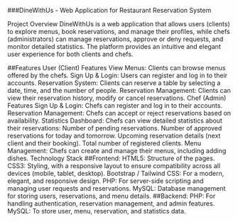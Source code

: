 ###DineWithUs - Web Application for Restaurant Reservation System

Project Overview
DineWithUs is a web application that allows users (clients) to explore menus, book reservations, and manage their profiles, while chefs (administrators) can manage reservations, approve or deny requests, and monitor detailed statistics. The platform provides an intuitive and elegant user experience for both clients and chefs.

##Features
User (Client) Features
View Menus: Clients can browse menus offered by the chefs.
Sign Up & Login: Users can register and log in to their accounts.
Reservation System: Clients can reserve a table by selecting a date, time, and the number of people.
Reservation Management: Clients can view their reservation history, modify or cancel reservations.
Chef (Admin) Features
Sign Up & Login: Chefs can register and log in to their accounts.
Reservation Management: Chefs can accept or reject reservations based on availability.
Statistics Dashboard: Chefs can view detailed statistics about their reservations:
Number of pending reservations.
Number of approved reservations for today and tomorrow.
Upcoming reservation details (next client and their booking).
Total number of registered clients.
Menu Management: Chefs can create and manage their menus, including adding dishes.
Technology Stack
##Frontend:
HTML5: Structure of the pages.
CSS3: Styling, with a responsive layout to ensure compatibility across all devices (mobile, tablet, desktop).
Bootstrap / Tailwind CSS: For a modern, elegant, and responsive design.
PHP: For server-side scripting and managing user requests and reservations.
MySQL: Database management for storing users, reservations, and menu details.
##Backend:
PHP: For handling authentication, reservation management, and admin features.
MySQL: To store user, menu, reservation, and statistics data.
